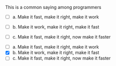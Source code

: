<panel header=":lock::key: Common Saying">
<question>

This is a common saying among programmers

- [ ] a. Make it fast, make it right, make it work
- [ ] b. Make it work, make it right, make it fast
- [ ] c. Make it fast, make it right, now make it faster


<div slot="answer">

- [ ] a. Make it fast, make it right, make it work
- [x] b. Make it work, make it right, make it fast
- [ ] c. Make it fast, make it right, now make it faster

</div>
</question>
</panel>

